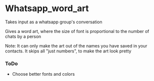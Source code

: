 # Whatsapp_word_art
Takes input as a whatsapp group's conversation

Gives a word art, where the size of font is proportional to the number of chats by a person

Note: It can only make the art out of the names you have saved in your contacts. It skips all "just numbers", to make the art look pretty
### ToDo
- Choose better fonts and colors
